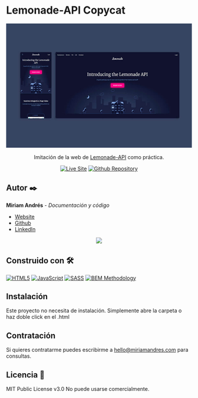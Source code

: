 # Lemonade-API Copycat

![Lemonade-API-Copycat](./design/social-preview.jpg)

<div align="center">

  Imitación de la web de [Lemonade-API](https://www.lemonade.com/api) como práctica.

  [![Live Site](https://img.shields.io/static/v1?label=&message=Live%20Site&color=fb0182&style=for-the-badge)](https://miriandres.github.io/Lemonade-API-Copycat/)
  [![Github Repository](https://img.shields.io/static/v1?label=&message=Github%20Repository&color=fb0182&style=for-the-badge&logo=github&logoColor=white)](https://github.com/miriandres/Lemonade-API-Copycat/)
  
</div>

## Autor ✒️
**Miriam Andrés** - *Documentación y código*
* [Website](https://miriamandres.com)
* [Github](https://github.com/miriandres)
* [LinkedIn](www.linkedin.com/in/miriandres)

<p align="center">
  <img width="450" src="https://user-images.githubusercontent.com/86624207/153714005-e6ae2639-2e47-4a12-95ab-bfabf03382a6.gif" />
</p>

## Construido con 🛠️
[![HTML5](https://img.shields.io/badge/HTML5-E34F26?style=for-the-badge&logo=html5&logoColor=white)](https://www.w3schools.com/html/)
[![JavaScript](https://img.shields.io/static/v1?label=&message=JavaScript&color=f7df1e&logo=javascript&logoColor=black&style=for-the-badge)](https://www.javascript.com/)
[![SASS](https://img.shields.io/static/v1?label=&message=SASS&color=CC6699&logo=sass&logoColor=white&style=for-the-badge)](https://www.typescriptlang.org/)
[![BEM Methodology](https://img.shields.io/static/v1?label=&message=BEM%20Methodology&color=17A1E6&logo=bem&logoColor=white&style=for-the-badge)](http://getbem.com/)

## Instalación 
Este proyecto no necesita de instalación. Simplemente abre la carpeta o haz doble click en el .html
  
## Contratación
Si quieres contratarme puedes escribirme a hello@miriamandres.com para consultas.

## Licencia 📄
MIT Public License v3.0
No puede usarse comercialmente.